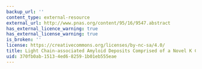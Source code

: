 ```yaml
---
backup_url: ''
content_type: external-resource
external_url: http://www.pnas.org/content/95/16/9547.abstract
has_external_licence_warning: true
has_external_license_warning: true
is_broken: ''
license: https://creativecommons.org/licenses/by-nc-sa/4.0/
title: Light Chain-associated Amyloid Deposits Comprised of a Novel K Constant Domain
uid: 370fb0ab-1513-4ed6-8259-1b01eb555eae
---
```

